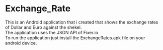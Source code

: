 # Exchange_Rate
This is an Android application that i created that shows the exchange rates of Dollar and Euro against the shekel.  
The application uses the JSON API of Fixer.io  
To run the application just install the ExchangeRates.apk file on your android device.
